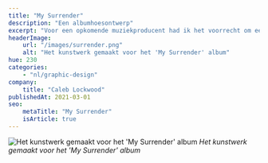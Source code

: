 ```yaml
---
title: "My Surrender"
description: "Een albumhoesontwerp"
excerpt: "Voor een opkomende muziekproducent had ik het voorrecht om een artwork te ontwerpen voor de cover van zijn nieuwe EP. Dit is een van de voorstellen die ik heb gedaan!"
headerImage:
    url: "/images/surrender.png"
    alt: "Het kunstwerk gemaakt voor het 'My Surrender' album"
hue: 230
categories:
    - "nl/graphic-design"
company:
    title: "Caleb Lockwood"
publishedAt: 2021-03-01
seo:
    metaTitle: "My Surrender"
    isArticle: true
---
```


![Het kunstwerk gemaakt voor het 'My Surrender' album](../../../assets/images/surrender.png)
_Het kunstwerk gemaakt voor het 'My Surrender' album_
